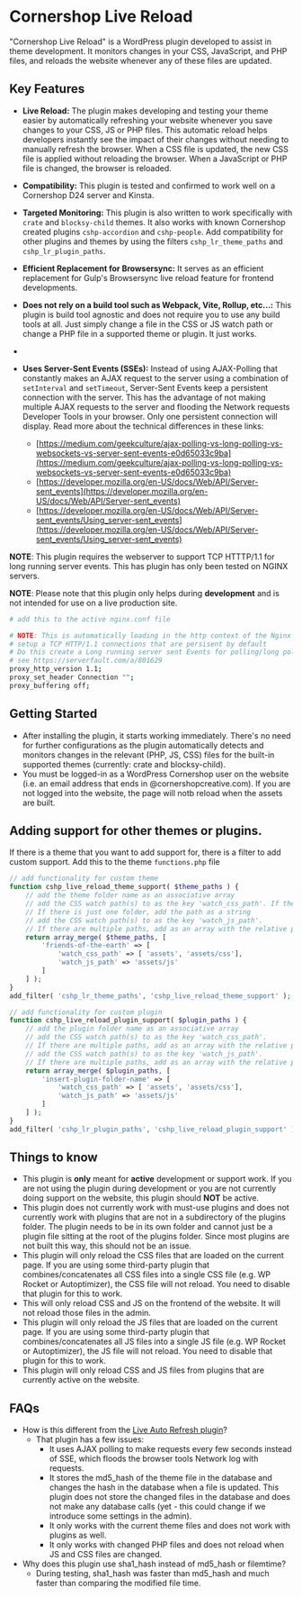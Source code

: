 # Cornershop Live Reload

"Cornershop Live Reload" is a WordPress plugin developed to assist in theme development. It monitors changes in your CSS, JavaScript, and PHP files, and reloads the website whenever any of these files are updated.

## Key Features
* __Live Reload:__ The plugin makes developing and testing your theme easier by automatically refreshing your website whenever you save changes to your CSS, JS or PHP files. This automatic reload helps developers instantly see the impact of their changes without needing to manually refresh the browser. When a CSS file is updated, the new CSS file is applied without reloading the browser. When a JavaScript or PHP file is changed, the browser is reloaded.

* __Compatibility:__ This plugin is tested and confirmed to work well on a Cornershop D24 server and Kinsta.

* __Targeted Monitoring:__ This plugin is also written to work specifically with `crate` and `blocksy-child` themes. It also works with known Cornershop created plugins `cshp-accordion` and `cshp-people`. Add compatibility for other plugins and themes by using the filters `cshp_lr_theme_paths` and `cshp_lr_plugin_paths`.

* __Efficient Replacement for Browsersync:__ It serves as an efficient replacement for Gulp's Browsersync live reload feature for frontend developments.

* __Does not rely on a build tool such as Webpack, Vite, Rollup, etc...:__ This plugin is build tool agnostic and does not require you to use any build tools at all. Just simply change a file in the CSS or JS watch path or change a PHP file in a supported theme or plugin. It just works.
* 
* __Uses Server-Sent Events (SSEs):__  Instead of using AJAX-Polling that constantly makes an AJAX request to the server using a combination of `setInterval` and `setTimeout`, Server-Sent Events keep a persistent connection with the server. This has the advantage of not making multiple AJAX requests to the server and flooding the Network requests Developer Tools in your browser. Only one persistent connection will display. Read more about the technical differences in these links:
	* [https://medium.com/geekculture/ajax-polling-vs-long-polling-vs-websockets-vs-server-sent-events-e0d65033c9ba](https://medium.com/geekculture/ajax-polling-vs-long-polling-vs-websockets-vs-server-sent-events-e0d65033c9ba)
	* [https://developer.mozilla.org/en-US/docs/Web/API/Server-sent_events](https://developer.mozilla.org/en-US/docs/Web/API/Server-sent_events)
	* [https://developer.mozilla.org/en-US/docs/Web/API/Server-sent_events/Using_server-sent_events](https://developer.mozilla.org/en-US/docs/Web/API/Server-sent_events/Using_server-sent_events)

__NOTE__: This plugin requires the webserver to support TCP HTTTP/1.1 for long running server events. This has plugin has only been tested on NGINX servers.

__NOTE__: Please note that this plugin only helps during **development** and is not intended for use on a live production site.

```bash
# add this to the active nginx.conf file

# NOTE: This is automatically loading in the http context of the Nginx conf file since that's how the nginx.conf works. See the file /etc/nginx/nginx.conf.
# setup a TCP HTTP/1.1 connections that are persisent by default
# Do this create a Long running server sent Events for polling/long polling
# see https://serverfault.com/a/801629
proxy_http_version 1.1;
proxy_set_header Connection "";
proxy_buffering off;
```

## Getting Started
* After installing the plugin, it starts working immediately. There's no need for further configurations as the plugin automatically detects and monitors changes in the relevant (PHP, JS, CSS) files for the built-in supported themes (currently: crate and blocksy-child).
* You must be logged-in as a WordPress Cornershop user on the website (i.e. an email address that ends in @cornershopcreative.com). If you are not logged into the website, the page will notb reload when the assets are built.

## Adding support for other themes or plugins.
If there is a theme that you want to add support for, there is a filter to add custom support. Add this to the theme `functions.php` file
```php
// add functionality for custom theme
function cshp_live_reload_theme_support( $theme_paths ) {
    // add the theme folder name as an associative array
    // add the CSS watch path(s) to as the key 'watch_css_path'. If there are multiple paths, add as an array with the relative path folders as the values.
    // If there is just one folder, add the path as a string
    // add the CSS watch path(s) to as the key 'watch_js_path'.
    // If there are multiple paths, add as an array with the relative path folders as the values. If there is just one folder, add the path as a string.
	return array_merge( $theme_paths, [ 
		'friends-of-the-earth' => [ 
			'watch_css_path' => [ 'assets', 'assets/css'], 
			'watch_js_path' => 'assets/js' 
		]
	] );
}
add_filter( 'cshp_lr_theme_paths', 'cshp_live_reload_theme_support' );
```

```php
// add functionality for custom plugin
function cshp_live_reload_plugin_support( $plugin_paths ) {
    // add the plugin folder name as an associative array
    // add the CSS watch path(s) to as the key 'watch_css_path'.
    // If there are multiple paths, add as an array with the relative path folders as the values. If there is just one folder, add the path as a string
    // add the CSS watch path(s) to as the key 'watch_js_path'.
    // If there are multiple paths, add as an array with the relative path folders as the values. If there is just one folder, add the path as a string.
	return array_merge( $plugin_paths, [ 
		'insert-plugin-folder-name' => [ 
			'watch_css_path' => [ 'assets', 'assets/css'], 
			'watch_js_path' => 'assets/js' 
		]
	] );
}
add_filter( 'cshp_lr_plugin_paths', 'cshp_live_reload_plugin_support' );
```

## Things to know
* This plugin is **only** meant for **active** development or support work. If you are not using the plugin during development or you are not currently doing support on the website, this plugin should **NOT** be active.
* This plugin does not currently work with must-use plugins and does not currently work with plugins that are not in a subdirectory of the plugins folder. The plugin needs to be in its own folder and cannot just be a plugin file sitting at the root of the plugins folder. Since most plugins are not built this way, this should not be an issue.
* This plugin will only reload the CSS files that are loaded on the current page. If you are using some third-party plugin that combines/concatenates all CSS files into a single CSS file (e.g. WP Rocket or Autoptimizer), the CSS file will not reload. You need to disable that plugin for this to work.
* This will only reload CSS and JS on the frontend of the website. It will not reload those files in the admin.
* This plugin will only reload the JS files that are loaded on the current page. If you are using some third-party plugin that combines/concatenates all JS files into a single JS file (e.g. WP Rocket or Autoptimizer), the JS file will not reload. You need to disable that plugin for this to work.
* This plugin will only reload CSS and JS files from plugins that are currently active on the website.

## FAQs
* How is this different from the [Live Auto Refresh plugin](https://wordpress.org/plugins/live-auto-refresh/)?
	* That plugin has a few issues:
		* It uses AJAX polling to make requests every few seconds instead of SSE, which floods the browser tools Network log with requests.
		* It stores the md5_hash of the theme file in the database and changes the hash in the database when a file is updated. This plugin does not store the changed files in the database and does not make any database calls (yet - this could change if we introduce some settings in the admin).
		* It only works with the current theme files and does not work with plugins as well.
		* It only works with changed PHP files and does not reload when JS and CSS files are changed.
* Why does this plugin use sha1_hash instead of md5_hash or filemtime?
  * During testing, sha1_hash was faster than md5_hash and much faster than comparing the modified file time.
